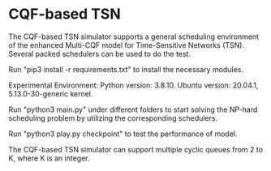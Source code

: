 # CQF-based TSN
The CQF-based TSN simulator supports a general scheduling environment of the enhanced Multi-CQF model for Time-Sensitive Networks (TSN). Several packed schedulers can be used to do the test.

Run "pip3 install -r requirements.txt" to install the necessary modules.

Experimental Environment: Python version: 3.8.10. Ubuntu version: 20.04.1, 5.13.0-30-generic kernel. 

Run "python3 main.py" under different folders to start solving the NP-hard scheduling problem by utilizing the corresponding schedulers.

Run "python3 play.py checkpoint" to test the performance of model.

The CQF-based TSN simulator can support multiple cyclic queues from 2 to K, where K is an integer.
